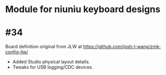 # Module for niuniu keyboard designs

# #34

Board definition original from JLW at https://github.com/josh-l-wang/zmk-config-jlw/

* Added Studio physical layout details.
* Tweaks for USB logging/CDC devices.
